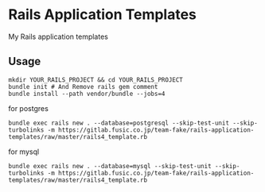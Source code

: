 # Rails Application Templates

My Rails application templates

## Usage

```
mkdir YOUR_RAILS_PROJECT && cd YOUR_RAILS_PROJECT
bundle init # And Remove rails gem comment
bundle install --path vendor/bundle --jobs=4
```

for postgres

```
bundle exec rails new . --database=postgresql --skip-test-unit --skip-turbolinks -m https://gitlab.fusic.co.jp/team-fake/rails-application-templates/raw/master/rails4_template.rb
```

for mysql

```
bundle exec rails new . --database=mysql --skip-test-unit --skip-turbolinks -m https://gitlab.fusic.co.jp/team-fake/rails-application-templates/raw/master/rails4_template.rb
```
